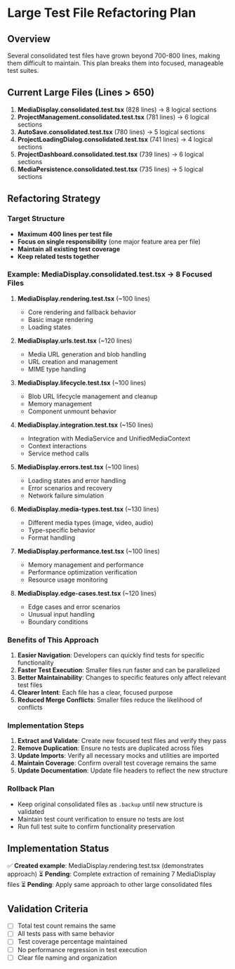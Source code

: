 # Large Test File Refactoring Plan

## Overview
Several consolidated test files have grown beyond 700-800 lines, making them difficult to maintain. This plan breaks them into focused, manageable test suites.

## Current Large Files (Lines > 650)
1. **MediaDisplay.consolidated.test.tsx** (828 lines) → 8 logical sections
2. **ProjectManagement.consolidated.test.tsx** (781 lines) → 6 logical sections  
3. **AutoSave.consolidated.test.tsx** (780 lines) → 5 logical sections
4. **ProjectLoadingDialog.consolidated.test.tsx** (741 lines) → 4 logical sections
5. **ProjectDashboard.consolidated.test.tsx** (739 lines) → 6 logical sections
6. **MediaPersistence.consolidated.test.tsx** (735 lines) → 5 logical sections

## Refactoring Strategy

### Target Structure
- **Maximum 400 lines per test file**
- **Focus on single responsibility** (one major feature area per file)
- **Maintain all existing test coverage**
- **Keep related tests together**

### Example: MediaDisplay.consolidated.test.tsx → 8 Focused Files

1. **MediaDisplay.rendering.test.tsx** (~100 lines)
   - Core rendering and fallback behavior
   - Basic image rendering
   - Loading states

2. **MediaDisplay.urls.test.tsx** (~120 lines)
   - Media URL generation and blob handling
   - URL creation and management
   - MIME type handling

3. **MediaDisplay.lifecycle.test.tsx** (~100 lines)
   - Blob URL lifecycle management and cleanup
   - Memory management
   - Component unmount behavior

4. **MediaDisplay.integration.test.tsx** (~150 lines)
   - Integration with MediaService and UnifiedMediaContext
   - Context interactions
   - Service method calls

5. **MediaDisplay.errors.test.tsx** (~100 lines)
   - Loading states and error handling
   - Error scenarios and recovery
   - Network failure simulation

6. **MediaDisplay.media-types.test.tsx** (~130 lines)
   - Different media types (image, video, audio)
   - Type-specific behavior
   - Format handling

7. **MediaDisplay.performance.test.tsx** (~100 lines)
   - Memory management and performance
   - Performance optimization verification
   - Resource usage monitoring

8. **MediaDisplay.edge-cases.test.tsx** (~120 lines)
   - Edge cases and error scenarios
   - Unusual input handling
   - Boundary conditions

### Benefits of This Approach

1. **Easier Navigation**: Developers can quickly find tests for specific functionality
2. **Faster Test Execution**: Smaller files run faster and can be parallelized
3. **Better Maintainability**: Changes to specific features only affect relevant test files
4. **Clearer Intent**: Each file has a clear, focused purpose
5. **Reduced Merge Conflicts**: Smaller files reduce the likelihood of conflicts

### Implementation Steps

1. **Extract and Validate**: Create new focused test files and verify they pass
2. **Remove Duplication**: Ensure no tests are duplicated across files
3. **Update Imports**: Verify all necessary mocks and utilities are imported
4. **Maintain Coverage**: Confirm overall test coverage remains the same
5. **Update Documentation**: Update file headers to reflect the new structure

### Rollback Plan
- Keep original consolidated files as `.backup` until new structure is validated
- Maintain test count verification to ensure no tests are lost
- Run full test suite to confirm functionality preservation

## Implementation Status

✅ **Created example**: MediaDisplay.rendering.test.tsx (demonstrates approach)
⏳ **Pending**: Complete extraction of remaining 7 MediaDisplay files
⏳ **Pending**: Apply same approach to other large consolidated files

## Validation Criteria

- [ ] Total test count remains the same
- [ ] All tests pass with same behavior
- [ ] Test coverage percentage maintained
- [ ] No performance regression in test execution
- [ ] Clear file naming and organization
